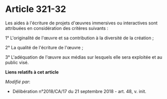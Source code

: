 # Article 321-32

Les aides à l'écriture de projets d'œuvres immersives ou interactives sont attribuées en considération des critères
suivants :

1° L'originalité de l'œuvre et sa contribution à la diversité de la création ;

2° La qualité de l'écriture de l'œuvre ;

3° L'adéquation de l'œuvre aux médias sur lesquels elle sera exploitée et au public visé.

**Liens relatifs à cet article**

_Modifié par_:

  - Délibération n°2018/CA/17 du 21 septembre 2018 - art. 48, v. init.
